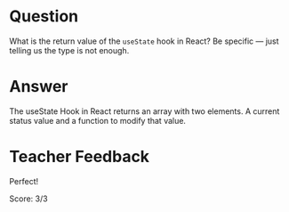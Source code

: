 # Question

What is the return value of the `useState` hook in React? Be specific — just telling us the type is not enough.

# Answer

The useState Hook in React returns an array with two elements. A current status value and a function to modify that value.

# Teacher Feedback

Perfect!

Score: 3/3